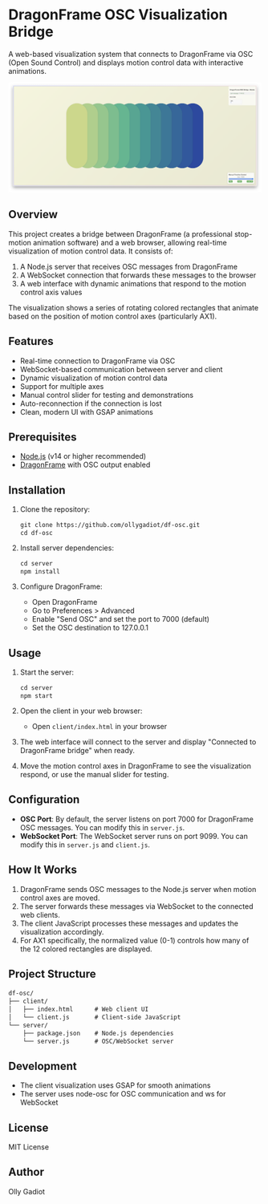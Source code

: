 # DragonFrame OSC Visualization Bridge

A web-based visualization system that connects to DragonFrame via OSC (Open Sound Control) and displays motion control data with interactive animations.

![DragonFrame OSC Visualization Interface](client/palette-overview-small.png)

## Overview

This project creates a bridge between DragonFrame (a professional stop-motion animation software) and a web browser, allowing real-time visualization of motion control data. It consists of:

1. A Node.js server that receives OSC messages from DragonFrame
2. A WebSocket connection that forwards these messages to the browser
3. A web interface with dynamic animations that respond to the motion control axis values

The visualization shows a series of rotating colored rectangles that animate based on the position of motion control axes (particularly AX1).

## Features

- Real-time connection to DragonFrame via OSC
- WebSocket-based communication between server and client
- Dynamic visualization of motion control data
- Support for multiple axes
- Manual control slider for testing and demonstrations
- Auto-reconnection if the connection is lost
- Clean, modern UI with GSAP animations

## Prerequisites

- [Node.js](https://nodejs.org/) (v14 or higher recommended)
- [DragonFrame](https://www.dragonframe.com/) with OSC output enabled

## Installation

1. Clone the repository:
   ```
   git clone https://github.com/ollygadiot/df-osc.git
   cd df-osc
   ```

2. Install server dependencies:
   ```
   cd server
   npm install
   ```

3. Configure DragonFrame:
   - Open DragonFrame
   - Go to Preferences > Advanced
   - Enable "Send OSC" and set the port to 7000 (default)
   - Set the OSC destination to 127.0.0.1

## Usage

1. Start the server:
   ```
   cd server
   npm start
   ```

2. Open the client in your web browser:
   - Open `client/index.html` in your browser

3. The web interface will connect to the server and display "Connected to DragonFrame bridge" when ready.

4. Move the motion control axes in DragonFrame to see the visualization respond, or use the manual slider for testing.

## Configuration

- **OSC Port**: By default, the server listens on port 7000 for DragonFrame OSC messages. You can modify this in `server.js`.
- **WebSocket Port**: The WebSocket server runs on port 9099. You can modify this in `server.js` and `client.js`.

## How It Works

1. DragonFrame sends OSC messages to the Node.js server when motion control axes are moved.
2. The server forwards these messages via WebSocket to the connected web clients.
3. The client JavaScript processes these messages and updates the visualization accordingly.
4. For AX1 specifically, the normalized value (0-1) controls how many of the 12 colored rectangles are displayed.

## Project Structure

```
df-osc/
├── client/
│   ├── index.html      # Web client UI
│   └── client.js       # Client-side JavaScript
└── server/
    ├── package.json    # Node.js dependencies
    └── server.js       # OSC/WebSocket server
```

## Development

- The client visualization uses GSAP for smooth animations
- The server uses node-osc for OSC communication and ws for WebSocket

## License

MIT License

## Author

Olly Gadiot